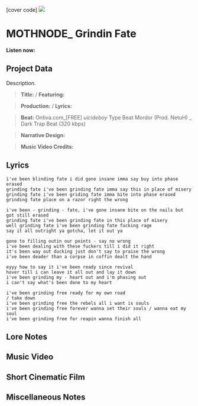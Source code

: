 [cover code] ![](57175019_319474918741616_8502199518755923887_n.jpg)

# MOTHNODE_ Grindin Fate

**Listen now:** 

## Project Data

Description.

> **Title:**  / **Featuring:** 

> **Production:**  / **Lyrics:** 

> **Beat:** Ontiva.com_[FREE] $uicideboy$ Type Beat Mordor (Prod. NetuH) _ Dark Trap Beat (320  kbps)

> **Narrative Design:**

> **Music Video Credits:**


## Lyrics

```
i've been blinding fate i did gone insane imma say buy into phase erased
grinding fate i've been grinding fate imma say this in place of misery
grinding fate i've been griding fate imma bite into phase erased
grinding fate place on a razor right the wrong

i've been - grinding - fate, i've gone insane bite on the nails but got still erased
grinding fate i've been grinding fate in this place of misery
well grinding fate i've been grinding fate fucking rage
say it all outright ya gotcha, let it out ya

gone to filling outin our points - say no wrong
i've been dealing with these fuckers till i did it right
it's been way out ducking just don't say to praise the wrong
i've been deader than a corpse in coffin dealt the hand

eyyy how to say it i've been ready since revival
hover till i can leave it all out and lay it down
i've been grinding my - heart out and i'm phasing out
i can't say what's been done to my heart

i've been grinding free ready for my own road                               / take down
i've been grinding free the rebels all i want is souls
i've been grinding free forever wanna set their souls / wanna eat my soul
i've been grinding free for reapin wanna finish all

```

## Lore Notes

## Music Video

## Short Cinematic Film

## Miscellaneous Notes
